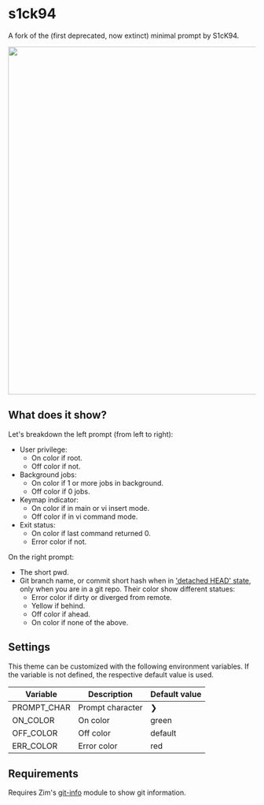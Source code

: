 s1ck94
======

A fork of the (first deprecated, now extinct) minimal prompt by S1cK94.

<img width="706" src="https://zimfw.github.io/images/prompts/s1ck94@2.png">

What does it show?
------------------

Let's breakdown the left prompt (from left to right):

  * User privilege:
    * On color if root.
    * Off color if not.
  * Background jobs:
    * On color if 1 or more jobs in background.
    * Off color if 0 jobs.
  * Keymap indicator:
    * On color if in main or vi insert mode.
    * Off color if in vi command mode.
  * Exit status:
    * On color if last command returned 0.
    * Error color if not.

On the right prompt:

  * The short pwd.
  * Git branch name, or commit short hash when in ['detached HEAD' state],
    only when you are in a git repo. Their color show different statues:
    * Error color if dirty or diverged from remote.
    * Yellow if behind.
    * Off color if ahead.
    * On color if none of the above.

Settings
--------

This theme can be customized with the following environment variables. If the
variable is not defined, the respective default value is used.

| Variable    | Description      | Default value |
| ----------- | ---------------- | ------------- |
| PROMPT_CHAR | Prompt character | ❯             |
| ON_COLOR    | On color         | green         |
| OFF_COLOR   | Off color        | default       |
| ERR_COLOR   | Error color      | red           |

Requirements
------------

Requires Zim's [git-info] module to show git information.

['detached HEAD' state]: http://gitfaq.org/articles/what-is-a-detached-head.html
[git-info]: https://github.com/zimfw/git-info
